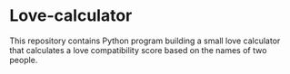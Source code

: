 # Love-calculator
This repository contains Python program building a small love calculator that calculates a love compatibility score based on the names of two people.
